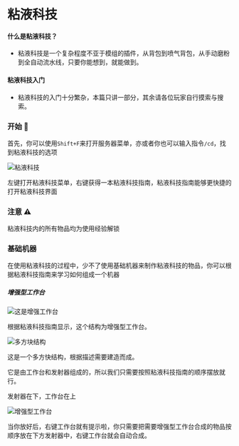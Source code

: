 # 粘液科技

#### 什么是粘液科技？

- 粘液科技是一个复杂程度不亚于模组的插件，从背包到喷气背包，从手动磨粉到全自动流水线，只要你能想到，就能做到。

#### 粘液科技入门

- 粘液科技的入门十分繁杂，本篇只讲一部分，其余请各位玩家自行摸索与搜索。

### 开始 🚀

首先，你可以使用```Shift+F```来打开服务器菜单，亦或者你也可以输入指令```/cd```，找到粘液科技的选项

![粘液科技](https://cdn.oss.badsen.cn/update/20221224085136.png)

左键打开粘液科技菜单，右键获得一本粘液科技指南，粘液科技指南能够更快捷的打开粘液科技界面

### 注意 ⚠️

粘液科技内的所有物品均为使用经验解锁

### 基础机器

在使用粘液科技的过程中，少不了使用基础机器来制作粘液科技的物品，你可以根据粘液科技指南来学习如何组成一个机器

##### 增强型工作台

![这是增强工作台](https://cdn.oss.badsen.cn/update/20221224123009.png)

根据粘液科技指南显示，这个结构为增强型工作台。

![多方块结构](https://cdn.oss.badsen.cn/update/20221224123051.png)

这是一个多方快结构，根据描述需要建造而成。

它是由工作台和发射器组成的，所以我们只需要按照粘液科技指南的顺序摆放就行。

发射器在下，工作台在上

![增强型工作台](https://cdn.oss.badsen.cn/update/20221224123309.png)

当你放好后，右键工作台就有提示啦，你只需要把需要增强型工作台合成的物品按顺序放在下方发射器中，右键工作台就会自动合成。
